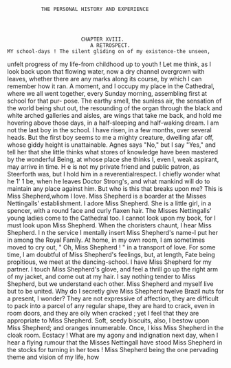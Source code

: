                THE PERSONAL HISTORY AND EXPERIENCE




                            CHAPTER XVIII.
                               A RETROSPECT.
    MY school-days ! The silent gliding on of my existence-the unseen,
 unfelt progress of my life-from childhood up to youth ! Let me think, as
 I look back upon that flowing water, now a dry channel overgrown with
leaves, whether there are any marks along its course, by which I can
remember how it ran.
   A moment, and I occupy my place in the Cathedral, where we all went
together, every Sunday morning, assembling first at school for that pur-
pose. The earthy smell, the sunless air, the sensation of the world being
shut out, the resounding of the organ through the black and white arched
galleries and aisles, are wings that take me back, and hold me hovering
above those days, in a half-sleeping and half-waking dream.
   I am not the last boy in the school. I have risen, in a few months, over
several heads. But the first boy seems to me a mighty creature, dwelling
afar off, whose giddy height is unattainable. Agnes says "No," but I say
"Yes," and tell her that she little thinks what stores of knowledge have been
mastered by the wonderful Being, at whose place she thinks I, even I, weak
aspirant, may arrive in time. H e is not my private friend and public
patron, as Steerforth was, but I hold him in a reverentialrespect. I chiefly
wonder what he 1' 1 be, when he leaves Doctor Strong's, and what mankind
will do to maintain any place against him.
   But who is this that breaks upon me? This is Miss Shepherd,whom I love.
   Miss Shepherd is a boarder at the Misses Nettingalls' establishment.
I adore Miss Shepherd. She is a little girl, in a spencer, with a round face
and curly flaxen hair. The Misses Nettingalls' young ladies come to the
Cathedral too. I cannot look upon my book, for I must look upon
Miss Shepherd. When the choristers chaunt, I hear Miss Shepherd. I n
the service I mentally insert Miss Shepherd's name-I put her in
among the Royal Family. At home, in my own room, I am sometimes
moved to cry out, " Oh, Miss Shepherd ! " in a transport of love.
   For some time, I am doubtful of Miss Shepherd's feelings, but, at
length, Fate being propitious, we meet at the dancing-school. I have
Miss Shepherd for my partner. I touch Miss Shepherd's glove, and feel
a thrill go up the right arm of my jacket, and come out at my hair. I say
nothing tender to Miss Shepherd, but we understand each other. Miss
Shepherd and myself live but to be united.
   Why do I secretly give Miss Shepherd twelve Brazil nuts for a present,
I wonder? They are not expressive of affection, they are difficult to pack
into a parcel of any regular shape, they are hard to crack, even in room
doors, and they are oily when cracked ; yet I feel that they are appropriate to
Miss Shepherd. Soft, seedy biscuits, also, I bestow upon Miss Shepherd;
and oranges innumerable. Once, I kiss Miss Shepherd in the cloak room.
Ecstacy ! What are my agony and indignation next day, when I hear
a flying rumour that the Misses Nettingall have stood Miss Shepherd in
the stocks for turning in her toes !
   Miss Shepherd being the one pervading theme and vision of my life, how
